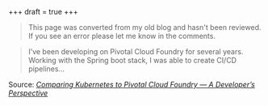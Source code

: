 +++
draft = true
+++
>This page was converted from my old blog and hasn't been reviewed. If you see an error please let me know in the comments.

> I’ve been developing on Pivotal Cloud Foundry for several years. Working with the Spring boot stack, I was able to create CI/CD pipelines…

Source: _[Comparing Kubernetes to Pivotal Cloud Foundry — A Developer’s Perspective](https://medium.com/@odedia/comparing-kubernetes-to-pivotal-cloud-foundry-a-developers-perspective-6d40a911f257)_